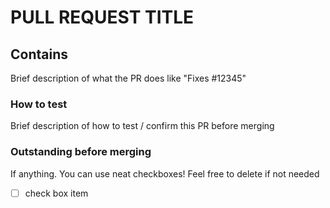 <!-- Thanks for submitting a pull request
Please fill in some details about the PR, below.
If the PR contains source code please make sure to run Checkstyle on it first.
If you add unit tests we'll love you forever! 
-->

# PULL REQUEST TITLE

## Contains

Brief description of what the PR does like "Fixes #12345"

### How to test

Brief description of how to test / confirm this PR before merging

### Outstanding before merging

If anything. You can use neat checkboxes! Feel free to delete if not needed

- [ ]  check box item
